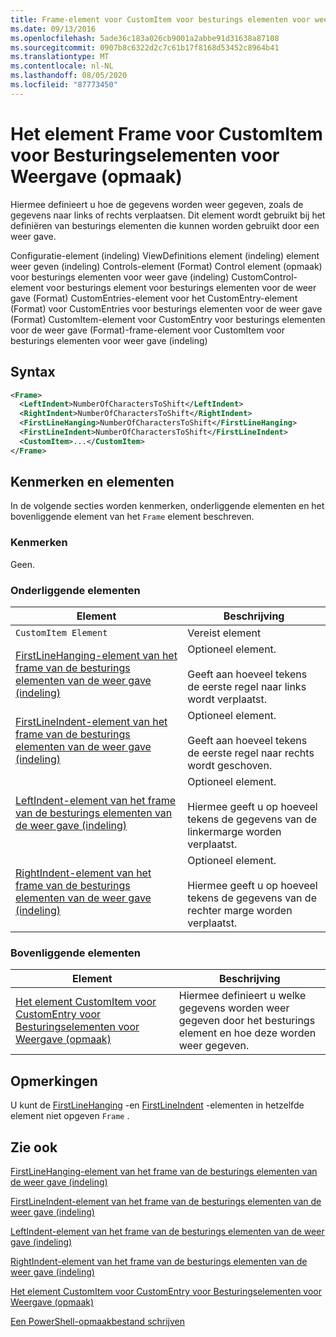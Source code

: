 ```yaml
---
title: Frame-element voor CustomItem voor besturings elementen voor weer gave (indeling) | Microsoft Docs
ms.date: 09/13/2016
ms.openlocfilehash: 5ade36c183a026cb9001a2abbe91d31638a87108
ms.sourcegitcommit: 0907b8c6322d2c7c61b17f8168d53452c8964b41
ms.translationtype: MT
ms.contentlocale: nl-NL
ms.lasthandoff: 08/05/2020
ms.locfileid: "87773450"
---
```

# <a name="frame-element-for-customitem-for-controls-for-view-format"></a>Het element Frame voor CustomItem voor Besturingselementen voor Weergave (opmaak)

Hiermee definieert u hoe de gegevens worden weer gegeven, zoals de gegevens naar links of rechts verplaatsen. Dit element wordt gebruikt bij het definiëren van besturings elementen die kunnen worden gebruikt door een weer gave.

Configuratie-element (indeling) ViewDefinitions element (indeling) element weer geven (indeling) Controls-element (Format) Control element (opmaak) voor besturings elementen voor weer gave (indeling) CustomControl-element voor besturings element voor besturings elementen voor de weer gave (Format) CustomEntries-element voor het CustomEntry-element (Format) voor CustomEntries voor besturings elementen voor de weer gave (Format) CustomItem-element voor CustomEntry voor besturings elementen voor de weer gave (Format)-frame-element voor CustomItem voor besturings elementen voor weer gave (indeling)

## <a name="syntax"></a>Syntax

```xml
<Frame>
  <LeftIndent>NumberOfCharactersToShift</LeftIndent>
  <RightIndent>NumberOfCharactersToShift</RightIndent>
  <FirstLineHanging>NumberOfCharactersToShift</FirstLineHanging>
  <FirstLineIndent>NumberOfCharactersToShift</FirstLineIndent>
  <CustomItem>...</CustomItem>
</Frame>
```

## <a name="attributes-and-elements"></a>Kenmerken en elementen

In de volgende secties worden kenmerken, onderliggende elementen en het bovenliggende element van het `Frame` element beschreven.

### <a name="attributes"></a>Kenmerken

Geen.

### <a name="child-elements"></a>Onderliggende elementen

|Element|Beschrijving|
|-------------|-----------------|
|`CustomItem Element`|Vereist element|
|[FirstLineHanging-element van het frame van de besturings elementen van de weer gave (indeling)](./firstlinehanging-element-for-frame-for-controls-for-view-format.md)|Optioneel element.<br /><br /> Geeft aan hoeveel tekens de eerste regel naar links wordt verplaatst.|
|[FirstLineIndent-element van het frame van de besturings elementen van de weer gave (indeling)](./firstlineindent-element-for-frame-for-controls-for-view-format.md)|Optioneel element.<br /><br /> Geeft aan hoeveel tekens de eerste regel naar rechts wordt geschoven.|
|[LeftIndent-element van het frame van de besturings elementen van de weer gave (indeling)](./leftindent-element-for-frame-for-controls-for-view-format.md)|Optioneel element.<br /><br /> Hiermee geeft u op hoeveel tekens de gegevens van de linkermarge worden verplaatst.|
|[RightIndent-element van het frame van de besturings elementen van de weer gave (indeling)](./rightindent-element-for-frame-for-controls-for-view-format.md)|Optioneel element.<br /><br /> Hiermee geeft u op hoeveel tekens de gegevens van de rechter marge worden verplaatst.|

### <a name="parent-elements"></a>Bovenliggende elementen

|Element|Beschrijving|
|-------------|-----------------|
|[Het element CustomItem voor CustomEntry voor Besturingselementen voor Weergave (opmaak)](./customitem-element-for-customentry-for-controls-for-view-format.md)|Hiermee definieert u welke gegevens worden weer gegeven door het besturings element en hoe deze worden weer gegeven.|

## <a name="remarks"></a>Opmerkingen

U kunt de [FirstLineHanging](./firstlinehanging-element-for-frame-for-controls-for-view-format.md) -en [FirstLineIndent](./firstlineindent-element-for-frame-for-controls-for-view-format.md) -elementen in hetzelfde element niet opgeven `Frame` .

## <a name="see-also"></a>Zie ook

[FirstLineHanging-element van het frame van de besturings elementen van de weer gave (indeling)](./firstlinehanging-element-for-frame-for-controls-for-view-format.md)

[FirstLineIndent-element van het frame van de besturings elementen van de weer gave (indeling)](./firstlineindent-element-for-frame-for-controls-for-view-format.md)

[LeftIndent-element van het frame van de besturings elementen van de weer gave (indeling)](./leftindent-element-for-frame-for-controls-for-view-format.md)

[RightIndent-element van het frame van de besturings elementen van de weer gave (indeling)](./rightindent-element-for-frame-for-controls-for-view-format.md)

[Het element CustomItem voor CustomEntry voor Besturingselementen voor Weergave (opmaak)](./customitem-element-for-customentry-for-controls-for-view-format.md)

[Een PowerShell-opmaakbestand schrijven](./writing-a-powershell-formatting-file.md)
